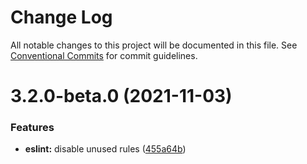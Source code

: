 # Change Log

All notable changes to this project will be documented in this file.
See [Conventional Commits](https://conventionalcommits.org) for commit guidelines.

# 3.2.0-beta.0 (2021-11-03)


### Features

* **eslint:** disable unused rules ([455a64b](https://github.com/xcritical-software/xc-front-presets/commit/455a64bda53d9cb4511511aa9acfa1b280fddfcf))
